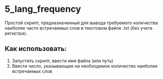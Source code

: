 # 5_lang_frequency
Простой скрипт, предназначенный для вывода требуемого количества наиболее часто встречаемых слов в текcтовом файле .txt (без учета регистра).

## Как использовать:
1. Запустить скрипт, ввести имя файла (или путь)
2. Ввести число, указывающее на необходимое количество наиболее встречаемых слов
